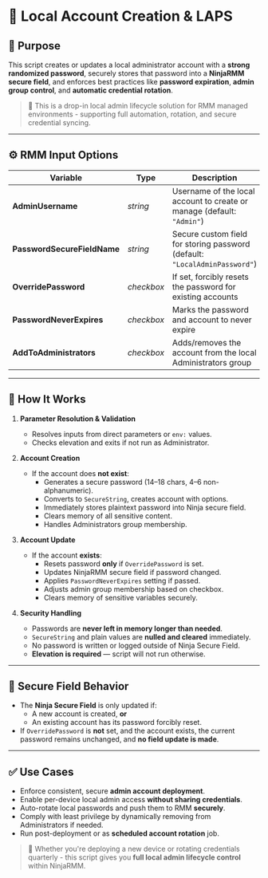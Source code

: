 # 👤 Local Account Creation & LAPS

## 🧭 Purpose

This script creates or updates a local administrator account with a **strong randomized password**, securely stores that password into a **NinjaRMM secure field**, and enforces best practices like **password expiration**, **admin group control**, and **automatic credential rotation**.

> 🔐 This is a drop-in local admin lifecycle solution for RMM managed environments - supporting full automation, rotation, and secure credential syncing.

---

## ⚙️ RMM Input Options

| **Variable**                   | **Type**     | **Description**                                                                |
|--------------------------------|--------------|--------------------------------------------------------------------------------|
| **AdminUsername**              | *string*     | Username of the local account to create or manage (default: `"Admin"`)         |
| **PasswordSecureFieldName**    | *string*     | Secure custom field for storing password (default: `"LocalAdminPassword"`)     |
| **OverridePassword**           | *checkbox*   | If set, forcibly resets the password for existing accounts                     |
| **PasswordNeverExpires**       | *checkbox*   | Marks the password and account to never expire                                 |
| **AddToAdministrators**        | *checkbox*   | Adds/removes the account from the local Administrators group                   |

---

## 🧠 How It Works

1. **Parameter Resolution & Validation**
   - Resolves inputs from direct parameters or `env:` values.
   - Checks elevation and exits if not run as Administrator.

2. **Account Creation**
   - If the account does **not exist**:
     - Generates a secure password (14–18 chars, 4–6 non-alphanumeric).
     - Converts to `SecureString`, creates account with options.
     - Immediately stores plaintext password into Ninja secure field.
     - Clears memory of all sensitive content.
     - Handles Administrators group membership.

3. **Account Update**
   - If the account **exists**:
     - Resets password **only** if `OverridePassword` is set.
     - Updates NinjaRMM secure field if password changed.
     - Applies `PasswordNeverExpires` setting if passed.
     - Adjusts admin group membership based on checkbox.
     - Clears memory of sensitive variables securely.

4. **Security Handling**
   - Passwords are **never left in memory longer than needed**.
   - `SecureString` and plain values are **nulled and cleared** immediately.
   - No password is written or logged outside of Ninja Secure Field.
   - **Elevation is required** — script will not run otherwise.

---

## 🔐 Secure Field Behavior

- The **Ninja Secure Field** is only updated if:
  - A new account is created, **or**
  - An existing account has its password forcibly reset.
- If `OverridePassword` is **not** set, and the account exists, the current password remains unchanged, and **no field update is made**.

---

## ✅ Use Cases

- Enforce consistent, secure **admin account deployment**.
- Enable per-device local admin access **without sharing credentials**.
- Auto-rotate local passwords and push them to RMM **securely**.
- Comply with least privilege by dynamically removing from Administrators if needed.
- Run post-deployment or as **scheduled account rotation** job.

> 🎯 Whether you're deploying a new device or rotating credentials quarterly - this script gives you **full local admin lifecycle control** within NinjaRMM.